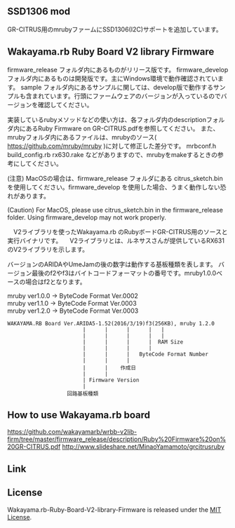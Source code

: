 SSD1306 mod
------
GR-CITRUS用のmrubyファームにSSD1306(I2C)サポートを追加しています。

Wakayama.rb Ruby Board V2 library Firmware
------
firmware_release フォルダ内にあるものがリリース版です。
firmware_develop フォルダ内にあるものは開発版です。主にWindows環境で動作確認されています。
sample フォルダ内にあるサンプルに関しては、develop版で動作するサンプルも含まれています。行頭にファームウェアのバージョンが入っているのでバージョンを確認してください。

実装しているrubyメソッドなどの使い方は、各フォルダ内のdescriptionフォルダ内にあるRuby Firmware on GR-CITRUS.pdfを参照してください。
また、mrubyフォルダ内にあるファイルは、mrubyのソース( https://github.com/mruby/mruby )に対して修正した差分です。
mrbconf.h
build_config.rb
rx630.rake
などがありますので、mrubyをmakeするときの参考にしてください。

 
(注意)
MacOSの場合は、firmware_release フォルダにある citrus_sketch.binを使用してください。firmware_develop を使用した場合、うまく動作しない恐れがあります。

(Caution)
For MacOS, please use citrus_sketch.bin in the firmware_release folder. Using firmware_develop may not work properly.

　V2ライブラリを使ったWakayama.rb のRubyボードGR-CITRUS用のソースと実行バイナリです。
　V2ライブラリとは、ルネサスさんが提供しているRX631のV2ライブラリを示します。

  バージョンのARIDAやUmeJamの後の数字は動作する基板種類を表します。
  バージョン最後のf2やf3はバイトコードフォーマットの番号です。mruby1.0.0ベースの場合はf2となります。

  mruby ver1.0.0 -> ByteCode Format Ver.0002  
  mruby ver1.1.0 -> ByteCode Format Ver.0003  
  mruby ver1.2.0 -> ByteCode Format Ver.0003  

    WAKAYAMA.RB Board Ver.ARIDA5-1.52(2016/3/19)f3(256KB), mruby 1.2.0
                            |      |      |      |   |
                            |      |      |      |   |
                            |      |      |      |  RAM Size
                            |      |      |      |
                            |      |      |   ByteCode Format Number
                            |      |      |
                            |      |    作成日
                            |      |
                            | Firmware Version
                            |
                       回路基板種類


How to use Wakayama.rb board
------
https://github.com/wakayamarb/wrbb-v2lib-firm/tree/master/firmware_release/description/Ruby%20Firmware%20on%20GR-CITRUS.pdf
http://www.slideshare.net/MinaoYamamoto/grcitrusruby

Link
------


License
------
 Wakayama.rb-Ruby-Board-V2-library-Firmware is released under the [MIT License](MITL).

